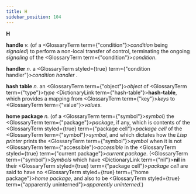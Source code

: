 ```yaml
---
title: H
sidebar_position: 104
---
```


**H** 



**handle** *v.* (of a <GlossaryTerm  term={"condition"}><i>condition</i></GlossaryTerm> being *signaled*) to perform a non-local transfer of control, terminating the ongoing *signaling* of the <GlossaryTerm  term={"condition"}><i>condition</i></GlossaryTerm>. 



**handler** *n.* a <GlossaryTerm styled={true} term={"condition handler"}><i>condition handler</i></GlossaryTerm> . 



**hash table** *n.* an <GlossaryTerm  term={"object"}><i>object</i></GlossaryTerm> of <GlossaryTerm  term={"type"}><i>type</i></GlossaryTerm> <DictionaryLink  term={"hash-table"}><b>hash-table</b></DictionaryLink>, which provides a mapping from <GlossaryTerm  term={"key"}><i>keys</i></GlossaryTerm> to <GlossaryTerm  term={"value"}><i>values</i></GlossaryTerm>. 



**home package** *n.* (of a <GlossaryTerm  term={"symbol"}><i>symbol</i></GlossaryTerm>) the <GlossaryTerm  term={"package"}><i>package</i></GlossaryTerm>, if any, which is contents of the <GlossaryTerm styled={true} term={"package cell"}><i>package cell</i></GlossaryTerm> of the <GlossaryTerm  term={"symbol"}><i>symbol</i></GlossaryTerm>, and which dictates how the *Lisp printer* prints the <GlossaryTerm  term={"symbol"}><i>symbol</i></GlossaryTerm> when it is not <GlossaryTerm  term={"accessible"}><i>accessible</i></GlossaryTerm> in the <GlossaryTerm styled={true} term={"current package"}><i>current package</i></GlossaryTerm>. (<GlossaryTerm  term={"symbol"}><i>Symbols</i></GlossaryTerm> which have <DictionaryLink  term={"nil"}><b>nil</b></DictionaryLink> in their <GlossaryTerm styled={true} term={"package cell"}><i>package cell</i></GlossaryTerm> are said to have no <GlossaryTerm styled={true} term={"home package"}><i>home package</i></GlossaryTerm>, and also to be <GlossaryTerm styled={true} term={"apparently uninterned"}><i>apparently uninterned</i></GlossaryTerm>.) 



